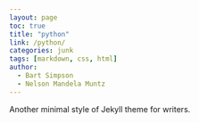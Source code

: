 ```yaml
---
layout: page
toc: true
title: "python"
link: /python/
categories: junk
tags: [markdown, css, html]
author:
  - Bart Simpson
  - Nelson Mandela Muntz
---
```


Another minimal style of Jekyll theme for writers.
